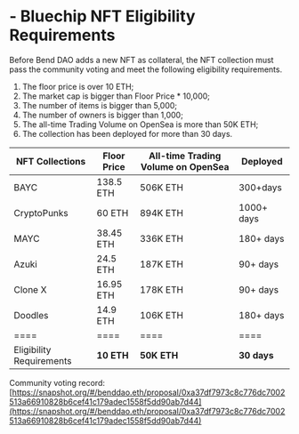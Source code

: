 # - Bluechip NFT Eligibility Requirements

Before Bend DAO adds a new NFT as collateral, the NFT collection must pass the community voting and meet the following eligibility requirements.&#x20;

1. The floor price is over 10 ETH;&#x20;
2. The market cap is bigger than Floor Price \* 10,000;&#x20;
3. The number of items is bigger than 5,000;&#x20;
4. The number of owners is bigger than 1,000;&#x20;
5. The all-time Trading Volume on OpenSea is more than 50K ETH;&#x20;
6. The collection has been deployed for more than 30 days.

| NFT Collections           | Floor Price | All-time Trading Volume on OpenSea | Deployed    |
| ------------------------- | ----------- | ---------------------------------- | ----------- |
| BAYC                      | 138.5 ETH   | 506K ETH                           | 300+days    |
| CryptoPunks               | 60 ETH      | 894K ETH                           | 1000+ days  |
| MAYC                      | 38.45 ETH   | 336K ETH                           | 180+ days   |
| Azuki                     | 24.5 ETH    | 187K ETH                           | 90+ days    |
| Clone X                   | 16.95 ETH   | 178K ETH                           | 90+ days    |
| Doodles                   | 14.9 ETH    | 106K ETH                           | 180+ days   |
| ====                      | ====        | ====                               | ====        |
| Eligibility Requirements  | **10 ETH**  | **50K ETH**                        | **30 days** |

Community voting record: [https://snapshot.org/#/benddao.eth/proposal/0xa37df7973c8c776dc7002513a66910828b6cef41c179adec1558f5dd90ab7d44](https://snapshot.org/#/benddao.eth/proposal/0xa37df7973c8c776dc7002513a66910828b6cef41c179adec1558f5dd90ab7d44)
